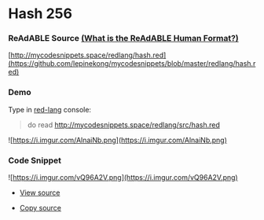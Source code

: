 
# Hash 256


### ReAdABLE Source [(What is the ReAdABLE Human Format?)](http://readablehumanformat.com)

[http://mycodesnippets.space/redlang/hash.red](https://github.com/lepinekong/mycodesnippets/blob/master/redlang/hash.red)


### Demo

Type in [red-lang](https://www.red-lang.org/p/download.html) console: 
>do read http://mycodesnippets.space/redlang/src/hash.red

![https://i.imgur.com/AlnaiNb.png](https://i.imgur.com/AlnaiNb.png)
                    

### Code Snippet

![https://i.imgur.com/vQ96A2V.png](https://i.imgur.com/vQ96A2V.png)
                    
- [View source](https://github.com/lepinekong/mycodesnippets/blob/master/redlang/src/hash.red)
                        
- [Copy source](https://raw.githubusercontent.com/lepinekong/mycodesnippets/master/redlang/src/hash.red)
                        


```red


        
```



